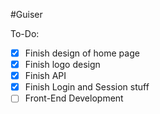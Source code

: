 #Guiser

To-Do:
- [X] Finish design of home page
- [X] Finish logo design
- [X] Finish API
- [X] Finish Login and Session stuff
- [ ] Front-End Development
